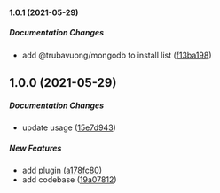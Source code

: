 #### 1.0.1 (2021-05-29)

##### Documentation Changes

*  add @trubavuong/mongodb to install list ([f13ba198](https://github.com/trubavuong/fastify-mongodb/commit/f13ba1983338615fab934e406f6b2cd89b93ea29))

## 1.0.0 (2021-05-29)

##### Documentation Changes

*  update usage ([15e7d943](https://github.com/trubavuong/fastify-mongodb/commit/15e7d943d8cc9b0da6e49a51b4c6e92283f1e511))

##### New Features

*  add plugin ([a178fc80](https://github.com/trubavuong/fastify-mongodb/commit/a178fc8028921b93b2e07514e44b07ade091295a))
*  add codebase ([19a07812](https://github.com/trubavuong/fastify-mongodb/commit/19a078123020d2b5e2a61dff2abb52efc136aa7a))

